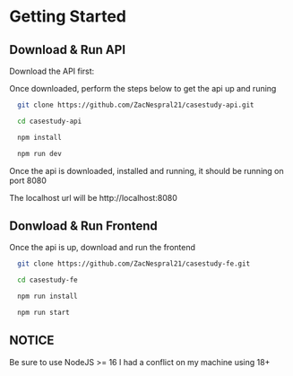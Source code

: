# Getting Started

## Download & Run API

Download the API first: 

Once downloaded, perform the steps below to get the api up and runing
```bash
  git clone https://github.com/ZacNespral21/casestudy-api.git

  cd casestudy-api

  npm install 

  npm run dev

```
Once the api is downloaded, installed and running, it should be running on port 8080

The localhost url will be http://localhost:8080

## Donwload & Run Frontend

Once the api is up, download and run the frontend

```bash
  git clone https://github.com/ZacNespral21/casestudy-fe.git

  cd casestudy-fe

  npm run install

  npm run start
```

## NOTICE
Be sure to use NodeJS >= 16 I had a conflict on my machine using 18+
    